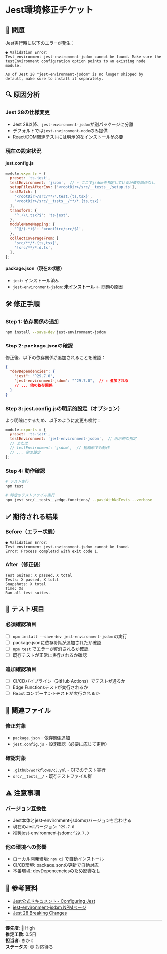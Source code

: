 # Jest環境修正チケット

## 🚨 問題

Jest実行時に以下のエラーが発生：

```
● Validation Error:
Test environment jest-environment-jsdom cannot be found. Make sure the testEnvironment configuration option points to an existing node module.

As of Jest 28 "jest-environment-jsdom" is no longer shipped by default, make sure to install it separately.
```

## 🔍 原因分析

### Jest 28の仕様変更
- Jest 28以降、`jest-environment-jsdom`が別パッケージに分離
- デフォルトでは`jest-environment-node`のみ提供
- React/DOM関連テストには明示的なインストールが必要

### 現在の設定状況

#### jest.config.js
```javascript
module.exports = {
  preset: 'ts-jest',
  testEnvironment: 'jsdom',  // ← ここでjsdomを指定しているが依存関係なし
  setupFilesAfterEnv: ['<rootDir>/src/__tests__/setup.ts'],
  testMatch: [
    '<rootDir>/src/**/*.test.{ts,tsx}',
    '<rootDir>/src/__tests__/**/*.{ts,tsx}'
  ],
  transform: {
    '^.+\\.tsx?$': 'ts-jest',
  },
  moduleNameMapping: {
    '^@/(.*)$': '<rootDir>/src/$1',
  },
  collectCoverageFrom: [
    'src/**/*.{ts,tsx}',
    '!src/**/*.d.ts',
  ],
};
```

#### package.json（現在の状態）
- `jest`: インストール済み
- `jest-environment-jsdom`: **未インストール** ← 問題の原因

## 🛠️ 修正手順

### Step 1: 依存関係の追加

```bash
npm install --save-dev jest-environment-jsdom
```

### Step 2: package.jsonの確認
修正後、以下の依存関係が追加されることを確認：

```json
{
  "devDependencies": {
    "jest": "^29.7.0",
    "jest-environment-jsdom": "^29.7.0",  // ← 追加される
    // ... 他の依存関係
  }
}
```

### Step 3: jest.config.jsの明示的設定（オプション）
より明確にするため、以下のように変更も検討：

```javascript
module.exports = {
  preset: 'ts-jest',
  testEnvironment: 'jest-environment-jsdom',  // 明示的な指定
  // または
  // testEnvironment: 'jsdom',  // 短縮形でも動作
  // ... 他の設定
};
```

### Step 4: 動作確認

```bash
# テスト実行
npm test

# 特定のテストファイル実行
npx jest src/__tests__/edge-functions/ --passWithNoTests --verbose
```

## ✅ 期待される結果

### Before（エラー状態）
```
● Validation Error:
Test environment jest-environment-jsdom cannot be found.
Error: Process completed with exit code 1.
```

### After（修正後）
```
Test Suites: X passed, X total
Tests: X passed, X total
Snapshots: X total
Time: Xs
Ran all test suites.
```

## 🧪 テスト項目

### 必須確認項目
- [ ] `npm install --save-dev jest-environment-jsdom` の実行
- [ ] package.jsonに依存関係が追加されたか確認
- [ ] `npm test` でエラーが解消されるか確認
- [ ] 既存テストが正常に実行されるか確認

### 追加確認項目
- [ ] CI/CDパイプライン（GitHub Actions）でテストが通るか
- [ ] Edge Functionsテストが実行されるか
- [ ] React コンポーネントテストが実行されるか

## 📝 関連ファイル

### 修正対象
- `package.json` - 依存関係追加
- `jest.config.js` - 設定確認（必要に応じて更新）

### 確認対象
- `.github/workflows/ci.yml` - CIでのテスト実行
- `src/__tests__/` - 既存テストファイル群

## ⚠️ 注意事項

### バージョン互換性
- Jest本体とjest-environment-jsdomのバージョンを合わせる
- 現在のJestバージョン: `^29.7.0`
- 推奨jest-environment-jsdom: `^29.7.0`

### 他の環境への影響
- ローカル開発環境: `npm ci` で自動インストール
- CI/CD環境: package.jsonの更新で自動対応
- 本番環境: devDependenciesのため影響なし

## 🔗 参考資料

- [Jest公式ドキュメント - Configuring Jest](https://jestjs.io/docs/configuration)
- [jest-environment-jsdom NPMページ](https://www.npmjs.com/package/jest-environment-jsdom)
- [Jest 28 Breaking Changes](https://jestjs.io/blog/2022/04/25/jest-28)

---
**優先度**: 🔴 High  
**推定工数**: 0.5日  
**担当者**: きかく  
**ステータス**: 🟡 対応待ち